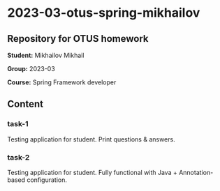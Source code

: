 # 2023-03-otus-spring-mikhailov
## Repository for OTUS homework

**Student:** Mikhailov Mikhail

**Group:** 2023-03

**Course:** Spring Framework developer

## Content

### task-1

Testing application for student. Print questions & answers.

### task-2

Testing application for student. Fully functional with Java + Annotation-based configuration.